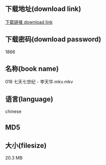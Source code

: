 ## 下载地址(download link)
[下载链接 download link](https://voluble-croquembouche-d321dc.netlify.app/?s=018+%E4%B8%83%E5%A4%A9%E4%B8%83%E4%B8%96%E7%BA%AA+-+%E6%9D%8E%E5%A4%A9%E5%8D%8E.mkv)

## 下载密码(download password)
1866

## 名称(book name)
018 七天七世纪 - 李天华.mkv.mkv

## 语言(language)
chinese

## MD5


## 大小(filesize)
20.3 MB
